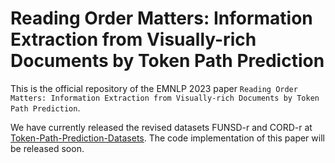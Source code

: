 # Reading Order Matters: Information Extraction from Visually-rich Documents by Token Path Prediction

This is the official repository of the EMNLP 2023 paper `Reading Order Matters: Information Extraction from Visually-rich Documents by Token Path Prediction`. 

We have currently released the revised datasets FUNSD-r and CORD-r at [Token-Path-Prediction-Datasets](https://github.com/chongzhangFDU/Token-Path-Prediction-Datasets). 
The code implementation of this paper will be released soon.
